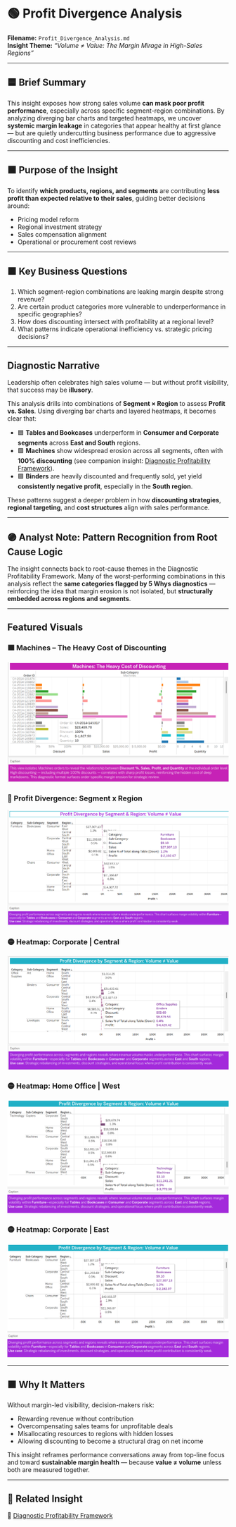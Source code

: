 # 🟢 Profit Divergence Analysis  
**Filename:** `Profit_Divergence_Analysis.md`  
**Insight Theme:** *“Volume ≠ Value: The Margin Mirage in High-Sales Regions”*

---

## 🟦 Brief Summary

This insight exposes how strong sales volume **can mask poor profit performance**, especially across specific segment-region combinations. By analyzing diverging bar charts and targeted heatmaps, we uncover **systemic margin leakage** in categories that appear healthy at first glance — but are quietly undercutting business performance due to aggressive discounting and cost inefficiencies.

---

## 🟩 Purpose of the Insight

To identify **which products, regions, and segments** are contributing **less profit than expected relative to their sales**, guiding better decisions around:

- Pricing model reform  
- Regional investment strategy  
- Sales compensation alignment  
- Operational or procurement cost reviews  

---

## 🟪 Key Business Questions

1. Which segment-region combinations are leaking margin despite strong revenue?  
2. Are certain product categories more vulnerable to underperformance in specific geographies?  
3. How does discounting intersect with profitability at a regional level?  
4. What patterns indicate operational inefficiency vs. strategic pricing decisions?

---

## Diagnostic Narrative

Leadership often celebrates high sales volume — but without profit visibility, that success may be **illusory**.

This analysis drills into combinations of **Segment × Region** to assess **Profit vs. Sales**. Using diverging bar charts and layered heatmaps, it becomes clear that:

- 🟦 **Tables and Bookcases** underperform in **Consumer and Corporate segments** across **East and South** regions.  
- 🟩 **Machines** show widespread erosion across all segments, often with **100% discounting** (see companion insight: [Diagnostic Profitability Framework](../docs/insights/Diagnostic_Profitability_Framework.md)).  
- 🟪 **Binders** are heavily discounted and frequently sold, yet yield **consistently negative profit**, especially in the **South region**.

These patterns suggest a deeper problem in how **discounting strategies**, **regional targeting**, and **cost structures** align with sales performance.

---

## 🟣 Analyst Note: Pattern Recognition from Root Cause Logic

The insight connects back to root-cause themes in the Diagnostic Profitability Framework. Many of the worst-performing combinations in this analysis reflect the **same categories flagged by 5 Whys diagnostics** — reinforcing the idea that margin erosion is not isolated, but **structurally embedded across regions and segments**.

---

## Featured Visuals

### 🟪 Machines – The Heavy Cost of Discounting  
![Machines Discounting](../../Assets/Machines_SubCat_Discounting.png)

### 🔵 Profit Divergence: Segment x Region  
![Profit Divergence – Category/Segment/Region](../../Assets/Profit_Divergence_Segement_CatSubCat_Reg.png)

### 🟡 Heatmap: Corporate | Central  
![Corporate Central Heatmap](../../Assets/Profit_Divergence_by_Cat_SubCat_Heatmap_Corporate_Central.png)

### 🟡 Heatmap: Home Office | West  
![Home Office West Heatmap](../../Assets/Profit_Divergence_by_CatSubCat_Heatmap_HomeOffice_West.png)

### 🟡 Heatmap: Corporate | East  
![Corporate East Heatmap](../../Assets/Profit_Divergence_CatSubCat_Heatmap_CorporateEast.png)

---

## 🟪 Why It Matters

Without margin-led visibility, decision-makers risk:

- Rewarding revenue without contribution  
- Overcompensating sales teams for unprofitable deals  
- Misallocating resources to regions with hidden losses  
- Allowing discounting to become a structural drag on net income  

This insight reframes performance conversations away from top-line focus and toward **sustainable margin health** — because **value ≠ volume** unless both are measured together.

---

## 🔗 Related Insight

📄 [Diagnostic Profitability Framework](../docs/insights/Diagnostic_Profitability_Framework.md)
